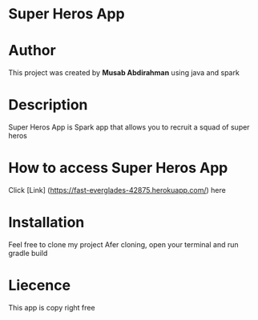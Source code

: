 # Super Heros App

# Author
This project was created by **Musab Abdirahman** using java and spark

# Description
Super Heros App is Spark app that allows you to recruit a squad of super heros

# How to access Super Heros App
Click [Link] (https://fast-everglades-42875.herokuapp.com/) here

# Installation
Feel free to clone my project
Afer cloning, open your terminal and run gradle build

# Liecence
This app is copy right free
